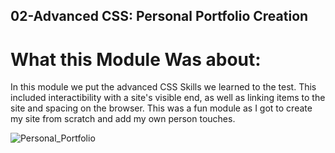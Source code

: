 ## 02-Advanced CSS: Personal Portfolio Creation 
# What this Module Was about:
In this module we put the advanced CSS Skills we learned to the test. This included interactibility with a site's visible end, as well as linking items to the site and spacing on the browser. This was a fun module as I got to create my site from scratch and add my own person touches. 

![Personal_Portfolio](https://user-images.githubusercontent.com/122584161/217140829-f39c80ba-756f-4050-b908-12e1c678f04e.png)

